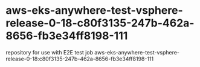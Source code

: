 # aws-eks-anywhere-test-vsphere-release-0-18-c80f3135-247b-462a-8656-fb3e34ff8198-111
repository for use with E2E test job aws-eks-anywhere-test-vsphere-release-0-18:c80f3135-247b-462a-8656-fb3e34ff8198-111

